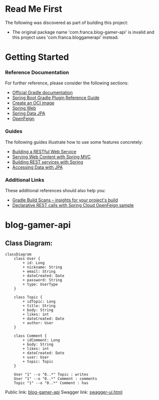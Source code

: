 


# Read Me First
The following was discovered as part of building this project:

* The original package name 'com.franca.blog-gamer-api' is invalid and this project uses 'com.franca.bloggamerapi' instead.

# Getting Started

### Reference Documentation
For further reference, please consider the following sections:

* [Official Gradle documentation](https://docs.gradle.org)
* [Spring Boot Gradle Plugin Reference Guide](https://docs.spring.io/spring-boot/docs/2.7.16/gradle-plugin/reference/html/)
* [Create an OCI image](https://docs.spring.io/spring-boot/docs/2.7.16/gradle-plugin/reference/html/#build-image)
* [Spring Web](https://docs.spring.io/spring-boot/docs/2.7.16/reference/htmlsingle/index.html#web)
* [Spring Data JPA](https://docs.spring.io/spring-boot/docs/2.7.16/reference/htmlsingle/index.html#data.sql.jpa-and-spring-data)
* [OpenFeign](https://docs.spring.io/spring-cloud-openfeign/docs/current/reference/html/)

### Guides
The following guides illustrate how to use some features concretely:

* [Building a RESTful Web Service](https://spring.io/guides/gs/rest-service/)
* [Serving Web Content with Spring MVC](https://spring.io/guides/gs/serving-web-content/)
* [Building REST services with Spring](https://spring.io/guides/tutorials/rest/)
* [Accessing Data with JPA](https://spring.io/guides/gs/accessing-data-jpa/)

### Additional Links
These additional references should also help you:

* [Gradle Build Scans – insights for your project's build](https://scans.gradle.com#gradle)
* [Declarative REST calls with Spring Cloud OpenFeign sample](https://github.com/spring-cloud-samples/feign-eureka)


# blog-gamer-api

## Class Diagram:

```mermaid
classDiagram
    class User {
        + id: Long
        + nickname: String
        + email: String
        + dateCreated: Date
        + password: String
        + type: UserType
    }

    class Topic {
        + idTopic: Long
        + title: String
        + body: String
        + likes: int
        + dateCreated: Date
        + author: User
    }

    class Comment {
        + idComment: Long
        + body: String
        + likes: int
        + dateCreated: Date
        + user: User
        + topic: Topic
    }

    User "1" --o "0..*" Topic : writes
    User "1" --o "0..*" Comment : comments
    Topic "1" --o "0..*" Comment : has
```

Public link: [blog-gamer-api](https://blog-gamer-api-prd.up.railway.app/)
Swagger link: [swagger-ui.html](https://blog-gamer-api-prd.up.railway.app/swagger-ui/index.html)
